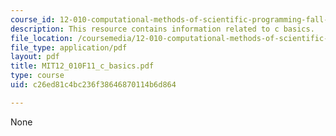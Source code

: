 ```yaml
---
course_id: 12-010-computational-methods-of-scientific-programming-fall-2011
description: This resource contains information related to c basics.
file_location: /coursemedia/12-010-computational-methods-of-scientific-programming-fall-2011/c26ed81c4bc236f38646870114b6d864_MIT12_010F11_c_basics.pdf
file_type: application/pdf
layout: pdf
title: MIT12_010F11_c_basics.pdf
type: course
uid: c26ed81c4bc236f38646870114b6d864

---
```

None